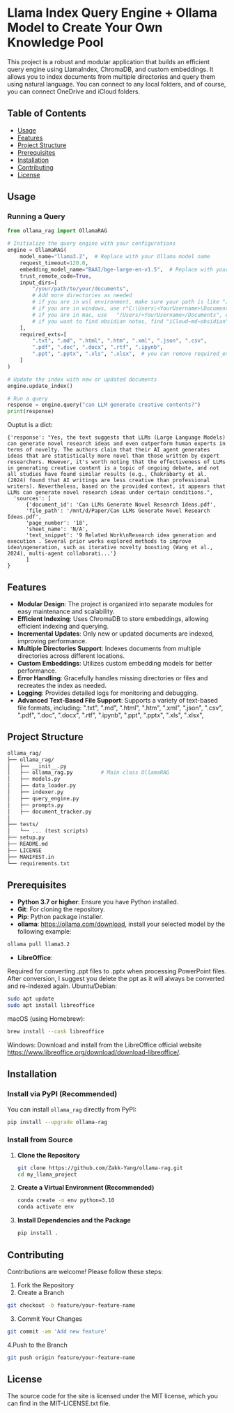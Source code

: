 # Llama Index Query Engine + Ollama Model to Create Your Own Knowledge Pool

This project is a robust and modular application that builds an efficient query engine using LlamaIndex, ChromaDB, and custom embeddings. It allows you to index documents from multiple directories and query them using natural language. You can connect to any local folders, and of course, you can connect OneDrive and iCloud folders.



## Table of Contents

- [Usage](#usage)
- [Features](#features)
- [Project Structure](#project-structure)
- [Prerequisites](#prerequisites)
- [Installation](#installation)
- [Contributing](#contributing)
- [License](#license)

## Usage
### Running a Query
```python
from ollama_rag import OllamaRAG

# Initialize the query engine with your configurations
engine = OllamaRAG(
    model_name="llama3.2",  # Replace with your Ollama model name
    request_timeout=120.0,
    embedding_model_name="BAAI/bge-large-en-v1.5",  # Replace with your Hugging Face embedding model
    trust_remote_code=True,
    input_dirs=[
        "/your/path/to/your/documents",
        # Add more directories as needed
        # if you are in wsl environment, make sure your path is like "/mnt/c/..."
        # if you are in windows, use r"C:\Users\<YourUsername>\Documents", etc
        # if you are in mac, use   "/Users/<YourUsername>/Documents", etc
        # if you want to find obsidian notes, find "iCloud~md~obsidian" in your icloud. Or you find it in your local.
    ],
    required_exts=[
        ".txt", ".md", ".html", ".htm", ".xml", ".json", ".csv",
        ".pdf", ".doc", ".docx", ".rtf", ".ipynb",
        ".ppt", ".pptx", ".xls", ".xlsx",  # you can remove required_exts by default to capture all supported extentions
    ]
)

# Update the index with new or updated documents
engine.update_index()

# Run a query
response = engine.query("can LLM generate creative contents?")
print(response)

```
Ouptut is a dict:

```text
{'response': "Yes, the text suggests that LLMs (Large Language Models) can generate novel research ideas and even outperform human experts in terms of novelty. The authors claim that their AI agent generates ideas that are statistically more novel than those written by expert researchers. However, it's worth noting that the effectiveness of LLMs in generating creative content is a topic of ongoing debate, and not all studies have found similar results (e.g., Chakrabarty et al. (2024) found that AI writings are less creative than professional writers). Nevertheless, based on the provided context, it appears that LLMs can generate novel research ideas under certain conditions.",
  'sources': [
      {'document_id': 'Can LLMs Generate Novel Research Ideas.pdf',
      'file_path': '/mnt/d/Paper/Can LLMs Generate Novel Research Ideas.pdf', 
      'page_number': '18', 
      'sheet_name': 'N/A',
      'text_snippet': '9 Related Work\nResearch idea generation and execution . Several prior works explored methods to improve idea\ngeneration, such as iterative novelty boosting (Wang et al., 2024), multi-agent collaborati...'}
      ]
}
```


## Features


- **Modular Design**: The project is organized into separate modules for easy maintenance and scalability.
- **Efficient Indexing**: Uses ChromaDB to store embeddings, allowing efficient indexing and querying.
- **Incremental Updates**: Only new or updated documents are indexed, improving performance.
- **Multiple Directories Support**: Indexes documents from multiple directories across different locations.
- **Custom Embeddings**: Utilizes custom embedding models for better performance.
- **Error Handling**: Gracefully handles missing directories or files and recreates the index as needed.
- **Logging**: Provides detailed logs for monitoring and debugging.
- **Advanced Text-Based File Support**: Supports a variety of text-based file formats, including:
    ".txt",
    ".md",
    ".html",
    ".htm",
    ".xml",
    ".json",
    ".csv",
    ".pdf",
    ".doc",
    ".docx",
    ".rtf",
    ".ipynb",
    ".ppt",
    ".pptx",
    ".xls",
    ".xlsx",

## Project Structure
```graphql
ollama_rag/
├── ollama_rag/
│   ├── __init__.py
│   ├── ollama_rag.py         # Main class OllamaRAG
│   ├── models.py
│   ├── data_loader.py
│   ├── indexer.py
│   ├── query_engine.py
│   ├── prompts.py
│   ├── document_tracker.py
│ 
├── tests/
│   └── ... (test scripts)
├── setup.py
├── README.md
├── LICENSE
├── MANIFEST.in
└── requirements.txt
```

## Prerequisites

- **Python 3.7 or higher**: Ensure you have Python installed.
- **Git**: For cloning the repository.
- **Pip**: Python package installer.
- **ollama**: https://ollama.com/download, install your selected model by the following example: 
```bash
ollama pull llama3.2
```
- **LibreOffice**:

Required for converting .ppt files to .pptx when processing PowerPoint files. 
After conversion, I suggest you delete the ppt as it will always be converted and re-indexed again.
Ubuntu/Debian:
```bash
sudo apt update
sudo apt install libreoffice
```
macOS (using Homebrew):
```bash
brew install --cask libreoffice
```
Windows:
Download and install from the LibreOffice official website https://www.libreoffice.org/download/download-libreoffice/.





## Installation
### Install via PyPI (Recommended)
You can install `ollama_rag` directly from PyPI:
```bash
pip install --upgrade ollama-rag
```

### Install from Source
1. **Clone the Repository**

   ```bash
   git clone https://github.com/Zakk-Yang/ollama-rag.git
   cd my_llama_project
   ```

2. **Create a Virtual Environment (Recommended)**
    ```bash
    conda create -n env python=3.10
    conda activate env
    ```

3. **Install Dependencies and the Package**
    ```bash
    pip install .
    ```
    



## Contributing
Contributions are welcome! Please follow these steps:
1. Fork the Repository
2. Create a Branch
```bash
git checkout -b feature/your-feature-name
```

3. Commit Your Changes
```bash
git commit -am 'Add new feature'
```
4.Push to the Branch
```bash
git push origin feature/your-feature-name
```

## License
The source code for the site is licensed under the MIT license, which you can find in the MIT-LICENSE.txt file.
